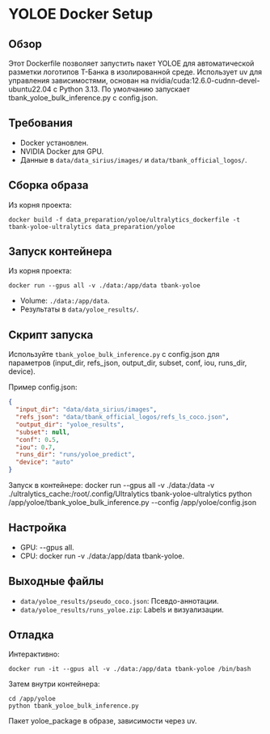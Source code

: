 # YOLOE Docker Setup

## Обзор

Этот Dockerfile позволяет запустить пакет YOLOE для автоматической разметки логотипов Т-Банка в изолированной среде. Использует uv для управления зависимостями, основан на nvidia/cuda:12.6.0-cudnn-devel-ubuntu22.04 с Python 3.13. По умолчанию запускает tbank_yoloe_bulk_inference.py с config.json.

## Требования

- Docker установлен.
- NVIDIA Docker для GPU.
- Данные в `data/data_sirius/images/` и `data/tbank_official_logos/`.

## Сборка образа

Из корня проекта:

```
docker build -f data_preparation/yoloe/ultralytics_dockerfile -t tbank-yoloe-ultralytics data_preparation/yoloe
```

## Запуск контейнера

Из корня проекта:

```
docker run --gpus all -v ./data:/app/data tbank-yoloe
```

- Volume: `./data:/app/data`.
- Результаты в `data/yoloe_results/`.

## Скрипт запуска

Используйте `tbank_yoloe_bulk_inference.py` с config.json для параметров (input_dir, refs_json, output_dir, subset, conf, iou, runs_dir, device).

Пример config.json:
```json
{
  "input_dir": "data/data_sirius/images",
  "refs_json": "data/tbank_official_logos/refs_ls_coco.json",
  "output_dir": "yoloe_results",
  "subset": null,
  "conf": 0.5,
  "iou": 0.7,
  "runs_dir": "runs/yoloe_predict",
  "device": "auto"
}
```

Запуск в контейнере:
docker run --gpus all -v ./data:/data -v ./ultralytics_cache:/root/.config/Ultralytics tbank-yoloe-ultralytics python /app/yoloe/tbank_yoloe_bulk_inference.py --config /app/yoloe/config.json

## Настройка

- GPU: --gpus all.
- CPU: docker run -v ./data:/app/data tbank-yoloe.

## Выходные файлы

- `data/yoloe_results/pseudo_coco.json`: Псевдо-аннотации.
- `data/yoloe_results/runs_yoloe.zip`: Labels и визуализации.

## Отладка

Интерактивно:
```
docker run -it --gpus all -v ./data:/app/data tbank-yoloe /bin/bash
```
Затем внутри контейнера:
```
cd /app/yoloe
python tbank_yoloe_bulk_inference.py
```

Пакет yoloe_package в образе, зависимости через uv.